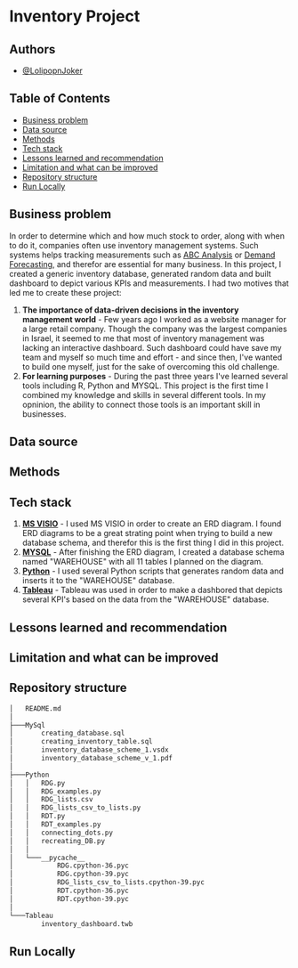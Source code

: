 # Inventory Project
## Authors
* [@LolipopnJoker](https://github.com/LolipopnJoker)
## Table of Contents
* [Business problem](https://github.com/LolipopnJoker/Inventory_Project/blob/main/README.md#business-problem)
* [Data source](https://github.com/LolipopnJoker/Inventory_Project/blob/main/README.md#data-source)
* [Methods](https://github.com/LolipopnJoker/Inventory_Project/blob/main/README.md#methods)
* [Tech stack](https://github.com/LolipopnJoker/Inventory_Project/blob/main/README.md#tech-stack)
* [Lessons learned and recommendation](https://github.com/LolipopnJoker/Inventory_Project/blob/main/README.md#lessons-learned-and-recommendation)
* [Limitation and what can be improved](https://github.com/LolipopnJoker/Inventory_Project/blob/main/README.md#limitation-and-what-can-be-improved)
* [Repository structure](https://github.com/LolipopnJoker/Inventory_Project/blob/main/README.md#repository-structure)
* [Run Locally](https://github.com/LolipopnJoker/Inventory_Project/blob/main/README.md#run-locally)
## Business problem
In order to determine which and how much stock to order, along with when to do it, companies often use inventory management systems. Such systems helps tracking measurements such as [ABC Analysis](https://www.netsuite.com/portal/resource/articles/inventory-management/inventory-management.shtml) or [Demand Forecasting](https://www.netsuite.com/portal/resource/articles/inventory-management/inventory-management.shtml), and therefor are essential for many business.
In this project, I created a generic inventory database, generated random data and built dashboard to depict various KPIs and measurements. I had two motives that led me to create these project:
1. **The importance of data-driven decisions in the inventory management world** - Few years ago I worked as a website manager for a large retail company. Though the company was the largest companies in Israel, it seemed to me that most of inventory management was lacking an interactive dashboard. Such dashboard could have save my team and myself so much time and effort - and since then, I've wanted to build one myself, just for the sake of overcoming this old challenge.
2. **For learning purposes** - During the past three years I've learned several tools including R, Python and MYSQL. This project is the first time I combined my knowledge and skills in several different tools. In my opninion, the ability to connect those tools is an important skill in businesses.
## Data source
## Methods
## Tech stack
1. [**MS VISIO**](https://www.microsoft.com/en-ww/microsoft-365/visio/flowchart-software) - I used MS VISIO in order to create an ERD diagram. I found ERD diagrams to be a great strating point when trying to build a new database schema, and therefor this is the first thing I did in this project.
2. [**MYSQL**](https://www.mysql.com/) - After finishing the ERD diagram, I created a database schema named "WAREHOUSE" with all 11 tables I planned on the diagram.
3. [**Python**](https://www.python.org/) - I used several Python scripts that generates random data and inserts it to the "WAREHOUSE" database.
4. [**Tableau**](https://www.tableau.com/) - Tableau was used in order to make a dashbored that depicts several KPI's based on the data from the "WAREHOUSE" database.
## Lessons learned and recommendation
## Limitation and what can be improved
## Repository structure
```bash
│   README.md
│
├───MySql
│       creating_database.sql
│       creating_inventory_table.sql
│       inventory_database_scheme_1.vsdx
│       inventory_database_scheme_v_1.pdf
│
├───Python
│   │   RDG.py
│   │   RDG_examples.py
│   │   RDG_lists.csv
│   │   RDG_lists_csv_to_lists.py
│   │   RDT.py
│   │   RDT_examples.py
│   │   connecting_dots.py
│   │   recreating_DB.py
│   │
│   └───__pycache__
│           RDG.cpython-36.pyc
│           RDG.cpython-39.pyc
│           RDG_lists_csv_to_lists.cpython-39.pyc
│           RDT.cpython-36.pyc
│           RDT.cpython-39.pyc
│
└───Tableau
        inventory_dashboard.twb
```
## Run Locally  
